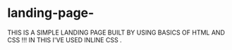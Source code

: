 # landing-page-
THIS IS A SIMPLE LANDING PAGE BUILT BY USING BASICS OF HTML AND CSS !!!
IN THIS I'VE USED INLINE CSS .
